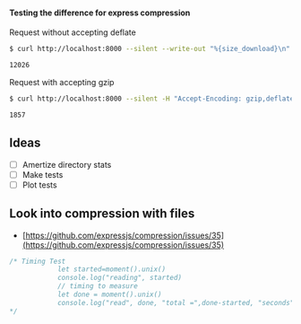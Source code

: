 #### Testing the difference for express compression
Request without accepting deflate
```bash
$ curl http://localhost:8000 --silent --write-out "%{size_download}\n" --output /dev/null

12026
```
Request with accepting gzip
```bash
$ curl http://localhost:8000 --silent -H "Accept-Encoding: gzip,deflate" --write-out "%{size_download}\n" --output /dev/null

1857
```

## Ideas
- [ ] Amertize directory stats
- [ ] Make tests
- [ ] Plot tests

## Look into compression with files
- [https://github.com/expressjs/compression/issues/35](https://github.com/expressjs/compression/issues/35)

```javascript
/* Timing Test
            let started=moment().unix()
            console.log("reading", started)
            // timing to measure
            let done = moment().unix()
            console.log("read", done, "total =",done-started, "seconds")
*/
```